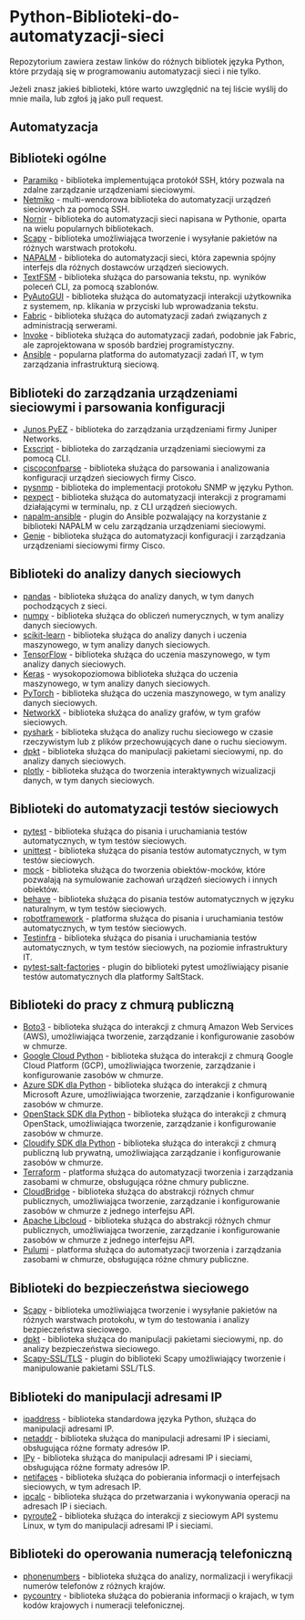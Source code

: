 # Python-Biblioteki-do-automatyzacji-sieci
Repozytorium zawiera zestaw linków do różnych bibliotek języka Python, które przydają się w programowaniu automatyzacji sieci i nie tylko.

Jeżeli znasz jakieś biblioteki, które warto uwzględnić na tej liście wyślij do mnie maila, lub zgłoś ją jako pull request.

Automatyzacja
-------------

Biblioteki ogólne
-----------------

-   [Paramiko](https://github.com/paramiko/paramiko) - biblioteka implementująca protokół SSH, który pozwala na zdalne zarządzanie urządzeniami sieciowymi.
-   [Netmiko](https://github.com/ktbyers/netmiko) - multi-wendorowa biblioteka do automatyzacji urządzeń sieciowych za pomocą SSH.
-   [Nornir](https://github.com/nornir-automation/nornir) - biblioteka do automatyzacji sieci napisana w Pythonie, oparta na wielu popularnych bibliotekach.
-   [Scapy](https://github.com/secdev/scapy) - biblioteka umożliwiająca tworzenie i wysyłanie pakietów na różnych warstwach protokołu.
-   [NAPALM](https://github.com/napalm-automation/napalm) - biblioteka do automatyzacji sieci, która zapewnia spójny interfejs dla różnych dostawców urządzeń sieciowych.
-   [TextFSM](https://github.com/google/textfsm) - biblioteka służąca do parsowania tekstu, np. wyników poleceń CLI, za pomocą szablonów.
-   [PyAutoGUI](https://github.com/asweigart/pyautogui) - biblioteka służąca do automatyzacji interakcji użytkownika z systemem, np. klikania w przyciski lub wprowadzania tekstu.
-   [Fabric](https://github.com/fabric/fabric) - biblioteka służąca do automatyzacji zadań związanych z administracją serwerami.
-   [Invoke](https://github.com/pyinvoke/invoke) - biblioteka służąca do automatyzacji zadań, podobnie jak Fabric, ale zaprojektowana w sposób bardziej programistyczny.
-   [Ansible](https://github.com/ansible/ansible) - popularna platforma do automatyzacji zadań IT, w tym zarządzania infrastrukturą sieciową.


Biblioteki do zarządzania urządzeniami sieciowymi i parsowania konfiguracji
---------------------------------------------------------------------------

-   [Junos PyEZ](https://github.com/Juniper/py-junos-eznc) - biblioteka do zarządzania urządzeniami firmy Juniper Networks.
-   [Exscript](https://github.com/knipknap/exscript) - biblioteka do zarządzania urządzeniami sieciowymi za pomocą CLI.
-   [ciscoconfparse](https://github.com/mpenning/ciscoconfparse) - biblioteka służąca do parsowania i analizowania konfiguracji urządzeń sieciowych firmy Cisco.
-   [pysnmp](https://github.com/etingof/pysnmp) - biblioteka do implementacji protokołu SNMP w języku Python.
-   [pexpect](https://github.com/pexpect/pexpect) - biblioteka służąca do automatyzacji interakcji z programami działającymi w terminalu, np. z CLI urządzeń sieciowych.
-   [napalm-ansible](https://github.com/napalm-automation/napalm-ansible) - plugin do Ansible pozwalający na korzystanie z biblioteki NAPALM w celu zarządzania urządzeniami sieciowymi.
-   [Genie](https://github.com/CiscoTestAutomation/genieparser) - biblioteka służąca do automatyzacji konfiguracji i zarządzania urządzeniami sieciowymi firmy Cisco.


Biblioteki do analizy danych sieciowych
---------------------------------------

-   [pandas](https://github.com/pandas-dev/pandas) - biblioteka służąca do analizy danych, w tym danych pochodzących z sieci.
-   [numpy](https://github.com/numpy/numpy) - biblioteka służąca do obliczeń numerycznych, w tym analizy danych sieciowych.
-   [scikit-learn](https://github.com/scikit-learn/scikit-learn) - biblioteka służąca do analizy danych i uczenia maszynowego, w tym analizy danych sieciowych.
-   [TensorFlow](https://github.com/tensorflow/tensorflow) - biblioteka służąca do uczenia maszynowego, w tym analizy danych sieciowych.
-   [Keras](https://github.com/keras-team/keras) - wysokopoziomowa biblioteka służąca do uczenia maszynowego, w tym analizy danych sieciowych.
-   [PyTorch](https://github.com/pytorch/pytorch) - biblioteka służąca do uczenia maszynowego, w tym analizy danych sieciowych.
-   [NetworkX](https://github.com/networkx/networkx) - biblioteka służąca do analizy grafów, w tym grafów sieciowych.
-   [pyshark](https://github.com/KimiNewt/pyshark) - biblioteka służąca do analizy ruchu sieciowego w czasie rzeczywistym lub z plików przechowujących dane o ruchu sieciowym.
-   [dpkt](https://github.com/kbandla/dpkt) - biblioteka służąca do manipulacji pakietami sieciowymi, np. do analizy danych sieciowych.
-   [plotly](https://github.com/plotly/plotly.py) - biblioteka służąca do tworzenia interaktywnych wizualizacji danych, w tym danych sieciowych.


Biblioteki do automatyzacji testów sieciowych
---------------------------------------------

-   [pytest](https://github.com/pytest-dev/pytest) - biblioteka służąca do pisania i uruchamiania testów automatycznych, w tym testów sieciowych.
-   [unittest](https://docs.python.org/3/library/unittest.html) - biblioteka służąca do pisania testów automatycznych, w tym testów sieciowych.
-   [mock](https://github.com/testing-cabal/mock) - biblioteka służąca do tworzenia obiektów-mocków, które pozwalają na symulowanie zachowań urządzeń sieciowych i innych obiektów.
-   [behave](https://github.com/behave/behave) - biblioteka służąca do pisania testów automatycznych w języku naturalnym, w tym testów sieciowych.
-   [robotframework](https://github.com/robotframework/robotframework) - platforma służąca do pisania i uruchamiania testów automatycznych, w tym testów sieciowych.
-   [Testinfra](https://github.com/pytest-dev/pytest-testinfra) - biblioteka służąca do pisania i uruchamiania testów automatycznych, w tym testów sieciowych, na poziomie infrastruktury IT.
-   [pytest-salt-factories](https://github.com/saltstack/pytest-salt-factories) - plugin do biblioteki pytest umożliwiający pisanie testów automatycznych dla platformy SaltStack.


Biblioteki do pracy z chmurą publiczną
--------------------------------------

-   [Boto3](https://github.com/boto/boto3) - biblioteka służąca do interakcji z chmurą Amazon Web Services (AWS), umożliwiająca tworzenie, zarządzanie i konfigurowanie zasobów w chmurze.
-   [Google Cloud Python](https://github.com/googleapis/google-cloud-python) - biblioteka służąca do interakcji z chmurą Google Cloud Platform (GCP), umożliwiająca tworzenie, zarządzanie i konfigurowanie zasobów w chmurze.
-   [Azure SDK dla Python](https://github.com/Azure/azure-sdk-for-python) - biblioteka służąca do interakcji z chmurą Microsoft Azure, umożliwiająca tworzenie, zarządzanie i konfigurowanie zasobów w chmurze.
-   [OpenStack SDK dla Python](https://github.com/openstack/openstacksdk) - biblioteka służąca do interakcji z chmurą OpenStack, umożliwiająca tworzenie, zarządzanie i konfigurowanie zasobów w chmurze.
-   [Cloudify SDK dla Python](https://github.com/cloudify-cosmo/cloudify-common) - biblioteka służąca do interakcji z chmurą publiczną lub prywatną, umożliwiająca zarządzanie i konfigurowanie zasobów w chmurze.
-   [Terraform](https://github.com/hashicorp/terraform) - platforma służąca do automatyzacji tworzenia i zarządzania zasobami w chmurze, obsługująca różne chmury publiczne.
-   [CloudBridge](https://github.com/gvlproject/cloudbridge) - biblioteka służąca do abstrakcji różnych chmur publicznych, umożliwiająca tworzenie, zarządzanie i konfigurowanie zasobów w chmurze z jednego interfejsu API.
-   [Apache Libcloud](https://github.com/apache/libcloud) - biblioteka służąca do abstrakcji różnych chmur publicznych, umożliwiająca tworzenie, zarządzanie i konfigurowanie zasobów w chmurze z jednego interfejsu API.
-   [Pulumi](https://github.com/pulumi/pulumi) - platforma służąca do automatyzacji tworzenia i zarządzania zasobami w chmurze, obsługująca różne chmury publiczne.


Biblioteki do bezpieczeństwa sieciowego
---------------------------------------

-   [Scapy](https://github.com/secdev/scapy) - biblioteka umożliwiająca tworzenie i wysyłanie pakietów na różnych warstwach protokołu, w tym do testowania i analizy bezpieczeństwa sieciowego.
-   [dpkt](https://github.com/kbandla/dpkt) - biblioteka służąca do manipulacji pakietami sieciowymi, np. do analizy bezpieczeństwa sieciowego.
-   [Scapy-SSL/TLS](https://github.com/tintinweb/scapy-ssl_tls) - plugin do biblioteki Scapy umożliwiający tworzenie i manipulowanie pakietami SSL/TLS.



Biblioteki do manipulacji adresami IP
-------------------------------------

-   [ipaddress](https://docs.python.org/3/library/ipaddress.html) - biblioteka standardowa języka Python, służąca do manipulacji adresami IP.
-   [netaddr](https://github.com/netaddr/netaddr) - biblioteka służąca do manipulacji adresami IP i sieciami, obsługująca różne formaty adresów IP.
-   [IPy](https://github.com/haypo/python-ipy) - biblioteka służąca do manipulacji adresami IP i sieciami, obsługująca różne formaty adresów IP.
-   [netifaces](https://github.com/al45tair/netifaces) - biblioteka służąca do pobierania informacji o interfejsach sieciowych, w tym adresach IP.
-   [ipcalc](https://github.com/tehmaze/ipcalc) - biblioteka służąca do przetwarzania i wykonywania operacji na adresach IP i sieciach.
-   [pyroute2](https://github.com/svinota/pyroute2) - biblioteka służąca do interakcji z sieciowym API systemu Linux, w tym do manipulacji adresami IP i sieciami.


Biblioteki do operowania numeracją telefoniczną
-----------------------------------------------

-   [phonenumbers](https://github.com/daviddrysdale/python-phonenumbers) - biblioteka służąca do analizy, normalizacji i weryfikacji numerów telefonów z różnych krajów.
-   [pycountry](https://github.com/flyingcircusio/pycountry) - biblioteka służąca do pobierania informacji o krajach, w tym kodów krajowych i numeracji telefonicznej.
